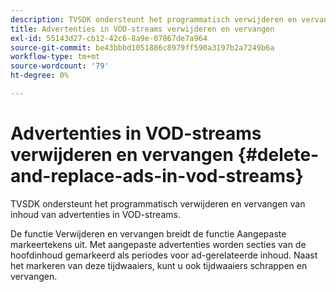 ```yaml
---
description: TVSDK ondersteunt het programmatisch verwijderen en vervangen van inhoud van advertenties in VOD-streams.
title: Advertenties in VOD-streams verwijderen en vervangen
exl-id: 55143d27-cb12-42c6-8a9e-07867de7a964
source-git-commit: be43bbbd1051886c8979ff590a3197b2a7249b6a
workflow-type: tm+mt
source-wordcount: '79'
ht-degree: 0%

---
```


# Advertenties in VOD-streams verwijderen en vervangen {#delete-and-replace-ads-in-vod-streams}

TVSDK ondersteunt het programmatisch verwijderen en vervangen van inhoud van advertenties in VOD-streams.

De functie Verwijderen en vervangen breidt de functie Aangepaste markeertekens uit. Met aangepaste advertenties worden secties van de hoofdinhoud gemarkeerd als periodes voor ad-gerelateerde inhoud. Naast het markeren van deze tijdwaaiers, kunt u ook tijdwaaiers schrappen en vervangen.
